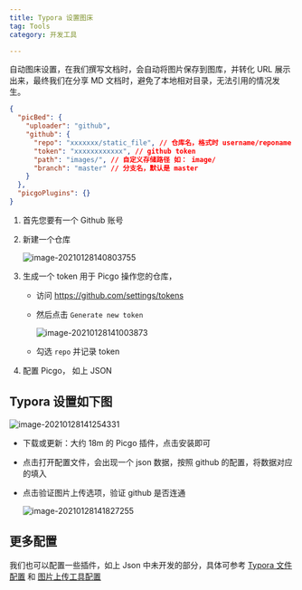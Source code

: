 ```yaml
---
title: Typora 设置图床
tag: Tools
category: 开发工具

---
```


自动图床设置，在我们撰写文档时，会自动将图片保存到图库，并转化 URL 展示出来，最终我们在分享 MD 文档时，避免了本地相对目录，无法引用的情况发生。<!-- more -->

```json
{
  "picBed": {
    "uploader": "github",
    "github": {
      "repo": "xxxxxxx/static_file", // 仓库名，格式时 username/reponame
      "token": "xxxxxxxxxxxx", // github token
      "path": "images/", // 自定义存储路径 如： image/
      "branch": "master" // 分支名，默认是 master
    }
  },
  "picgoPlugins": {}
}
```

1. 首先您要有一个 Github 账号

2. 新建一个仓库

   ![image-20210128140803755](https://raw.githubusercontent.com/xiaomanwong/static_file/master/images/image-20210128140803755.png)

3. 生成一个 token 用于 Picgo 操作您的仓库， 

   * 访问 https://github.com/settings/tokens

   * 然后点击 `Generate new token`

     ![image-20210128141003873](https://raw.githubusercontent.com/xiaomanwong/static_file/master/images/image-20210128141003873.png?token=GHSAT0AAAAAABTDT2CDQAFPECRLOBN3TBOWYSNOMHQ)

   * 勾选 `repo` 并记录 token

4. 配置 Picgo， 如上 JSON

## Typora 设置如下图

![image-20210128141254331](https://raw.githubusercontent.com/xiaomanwong/static_file/master/images/image-20210128141254331.png?token=GHSAT0AAAAAABTDT2CD2SETQKBLCZINYLW4YSNOMUQ)

* 下载或更新：大约 18m 的 Picgo 插件，点击安装即可

* 点击打开配置文件，会出现一个 json 数据，按照 github 的配置，将数据对应的填入

* 点击验证图片上传选项，验证 github 是否连通

  ![image-20210128141827255](https://raw.githubusercontent.com/xiaomanwong/static_file/master/images/image-20210128141827255.png?token=GHSAT0AAAAAABTDT2CDEJR5ZBUGT6AAD4R4YSNOM7Q)

## 更多配置

我们也可以配置一些插件，如上 Json 中未开发的部分，具体可参考 [Typora 文件配置](https://picgo.github.io/PicGo-Core-Doc/zh/guide/config.html#%E9%BB%98%E8%AE%A4%E9%85%8D%E7%BD%AE%E6%96%87%E4%BB%B6) 和 [图片上传工具配置](https://support.typora.io/Upload-Image/)


